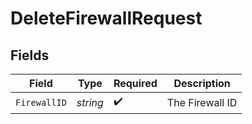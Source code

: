 # DeleteFirewallRequest


## Fields

| Field              | Type               | Required           | Description        |
| ------------------ | ------------------ | ------------------ | ------------------ |
| `FirewallID`       | *string*           | :heavy_check_mark: | The Firewall ID    |